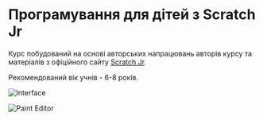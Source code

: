 # Програмування для дітей з Scratch Jr

Курс побудований на основі авторських напрацювань авторів курсу та матеріалів з офіційного сайту [Scratch Jr](https://www.scratchjr.org).

Рекомендований вік учнів - 6-8 років.

![Interface](https://github.com/tatozavr/scratch_jr/blob/master/images/interface_scratch_rr.PNG)

![Paint Editor](https://github.com/tatozavr/scratch_jr/blob/master/images/interface_paint_scratch_rr.PNG)

